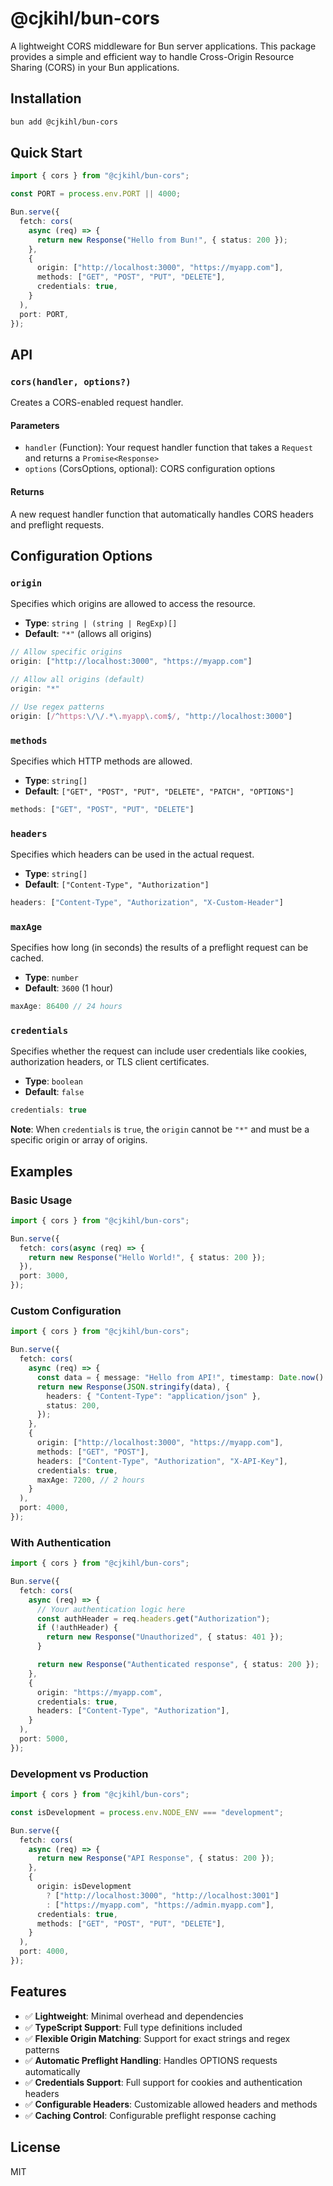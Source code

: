 # @cjkihl/bun-cors

A lightweight CORS middleware for Bun server applications. This package provides a simple and efficient way to handle Cross-Origin Resource Sharing (CORS) in your Bun applications.

## Installation

```bash
bun add @cjkihl/bun-cors
```

## Quick Start

```typescript
import { cors } from "@cjkihl/bun-cors";

const PORT = process.env.PORT || 4000;

Bun.serve({
  fetch: cors(
    async (req) => {
      return new Response("Hello from Bun!", { status: 200 });
    },
    {
      origin: ["http://localhost:3000", "https://myapp.com"],
      methods: ["GET", "POST", "PUT", "DELETE"],
      credentials: true,
    }
  ),
  port: PORT,
});
```

## API

### `cors(handler, options?)`

Creates a CORS-enabled request handler.

#### Parameters

- `handler` (Function): Your request handler function that takes a `Request` and returns a `Promise<Response>`
- `options` (CorsOptions, optional): CORS configuration options

#### Returns

A new request handler function that automatically handles CORS headers and preflight requests.

## Configuration Options

### `origin`

Specifies which origins are allowed to access the resource.

- **Type**: `string | (string | RegExp)[]`
- **Default**: `"*"` (allows all origins)

```typescript
// Allow specific origins
origin: ["http://localhost:3000", "https://myapp.com"]

// Allow all origins (default)
origin: "*"

// Use regex patterns
origin: [/^https:\/\/.*\.myapp\.com$/, "http://localhost:3000"]
```

### `methods`

Specifies which HTTP methods are allowed.

- **Type**: `string[]`
- **Default**: `["GET", "POST", "PUT", "DELETE", "PATCH", "OPTIONS"]`

```typescript
methods: ["GET", "POST", "PUT", "DELETE"]
```

### `headers`

Specifies which headers can be used in the actual request.

- **Type**: `string[]`
- **Default**: `["Content-Type", "Authorization"]`

```typescript
headers: ["Content-Type", "Authorization", "X-Custom-Header"]
```

### `maxAge`

Specifies how long (in seconds) the results of a preflight request can be cached.

- **Type**: `number`
- **Default**: `3600` (1 hour)

```typescript
maxAge: 86400 // 24 hours
```

### `credentials`

Specifies whether the request can include user credentials like cookies, authorization headers, or TLS client certificates.

- **Type**: `boolean`
- **Default**: `false`

```typescript
credentials: true
```

**Note**: When `credentials` is `true`, the `origin` cannot be `"*"` and must be a specific origin or array of origins.

## Examples

### Basic Usage

```typescript
import { cors } from "@cjkihl/bun-cors";

Bun.serve({
  fetch: cors(async (req) => {
    return new Response("Hello World!", { status: 200 });
  }),
  port: 3000,
});
```

### Custom Configuration

```typescript
import { cors } from "@cjkihl/bun-cors";

Bun.serve({
  fetch: cors(
    async (req) => {
      const data = { message: "Hello from API!", timestamp: Date.now() };
      return new Response(JSON.stringify(data), {
        headers: { "Content-Type": "application/json" },
        status: 200,
      });
    },
    {
      origin: ["http://localhost:3000", "https://myapp.com"],
      methods: ["GET", "POST"],
      headers: ["Content-Type", "Authorization", "X-API-Key"],
      credentials: true,
      maxAge: 7200, // 2 hours
    }
  ),
  port: 4000,
});
```

### With Authentication

```typescript
import { cors } from "@cjkihl/bun-cors";

Bun.serve({
  fetch: cors(
    async (req) => {
      // Your authentication logic here
      const authHeader = req.headers.get("Authorization");
      if (!authHeader) {
        return new Response("Unauthorized", { status: 401 });
      }

      return new Response("Authenticated response", { status: 200 });
    },
    {
      origin: "https://myapp.com",
      credentials: true,
      headers: ["Content-Type", "Authorization"],
    }
  ),
  port: 5000,
});
```

### Development vs Production

```typescript
import { cors } from "@cjkihl/bun-cors";

const isDevelopment = process.env.NODE_ENV === "development";

Bun.serve({
  fetch: cors(
    async (req) => {
      return new Response("API Response", { status: 200 });
    },
    {
      origin: isDevelopment 
        ? ["http://localhost:3000", "http://localhost:3001"]
        : ["https://myapp.com", "https://admin.myapp.com"],
      credentials: true,
      methods: ["GET", "POST", "PUT", "DELETE"],
    }
  ),
  port: 4000,
});
```

## Features

- ✅ **Lightweight**: Minimal overhead and dependencies
- ✅ **TypeScript Support**: Full type definitions included
- ✅ **Flexible Origin Matching**: Support for exact strings and regex patterns
- ✅ **Automatic Preflight Handling**: Handles OPTIONS requests automatically
- ✅ **Credentials Support**: Full support for cookies and authentication headers
- ✅ **Configurable Headers**: Customizable allowed headers and methods
- ✅ **Caching Control**: Configurable preflight response caching

## License

MIT
